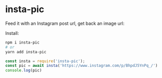 # insta-pic

Feed it with an Instagram post url, get back an image url:

Install:

```sh
npm i insta-pic
# or
yarn add insta-pic
```

```js
const insta = require('insta-pic');
const pic = await insta('https://www.instagram.com/p/BhpdJ5YnPq_/')
console.log(pic)
```

